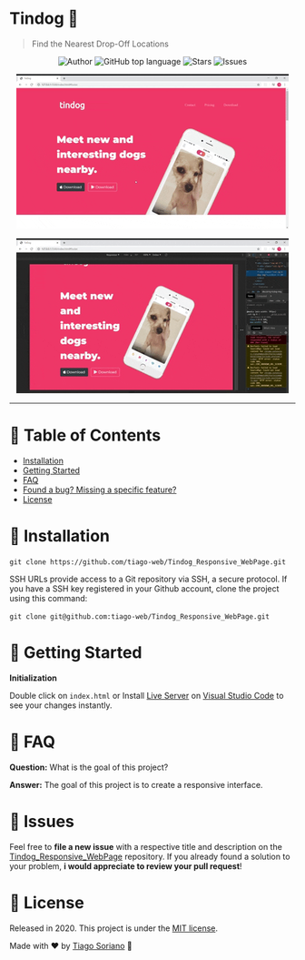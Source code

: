 # Tindog 🐶

> Find the Nearest Drop-Off Locations

<p align="center">
   <a href="https://github.com/tiago-web" style="text-decoration: none">
    <img alt="Author" src="https://img.shields.io/badge/Author-tiago--web-34CB79" />
   </a>
   
   <a href="#" style="text-decoration: none">
    <img alt="GitHub top language" src="https://img.shields.io/github/languages/top/tiago-web/Tindog_Responsive_WebPage?color=34CB79" />
   </a>
   
   <a href="https://github.com/tiago-web/Tindog_Responsive_WebPage/stargazers" style="text-decoration: none">
    <img alt="Stars" src="https://img.shields.io/github/stars/tiago-web/Tindog_Responsive_WebPage?color=34CB79&style=flat" />
   </a>
   
   <a href="https://github.com/tiago-web/Tindog_Responsive_WebPage/issues" style="text-decoration: none">
    <img alt="Issues" src="https://img.shields.io/github/issues/tiago-web/Tindog_Responsive_WebPage?color=34CB79&style=flat" />
   </a>
</p>

<p align="center"><img src=".github/tindog1.gif?raw=true"/></p>
<p align="center"><img src=".github/tindog2.gif?raw=true"/></p>

---

# :pushpin: Table of Contents

- [Installation](#construction_worker-installation)
- [Getting Started](#checkered_flag-getting-started)
- [FAQ](#postbox-faq)
- [Found a bug? Missing a specific feature?](#hammer-issues)
- [License](#book-license)

# :construction_worker: Installation

`git clone https://github.com/tiago-web/Tindog_Responsive_WebPage.git`

SSH URLs provide access to a Git repository via SSH, a secure protocol. If you have a SSH key registered in your Github account, clone the project using this command:

`git clone git@github.com:tiago-web/Tindog_Responsive_WebPage.git`

# :checkered_flag: Getting Started

**Initialization**

Double click on `index.html` or Install [Live Server](https://marketplace.visualstudio.com/items?itemName=ritwickdey.LiveServer) on [Visual Studio Code](https://code.visualstudio.com/) to see your changes instantly.

# :postbox: FAQ

**Question:** What is the goal of this project?

**Answer:** The goal of this project is to create a responsive interface.

# :hammer: Issues

Feel free to **file a new issue** with a respective title and description on the [Tindog_Responsive_WebPage](https://github.com/tiago-web/Tindog_Responsive_WebPage/issues) repository. If you already found a solution to your problem, **i would appreciate to review your pull request**!

# :book: License

Released in 2020.
This project is under the [MIT license](https://github.com/tiago-web/Tindog_Responsive_WebPage/blob/master/LICENSE).

Made with ❤️ by [Tiago Soriano](https://github.com/tiago-web) 🚀
